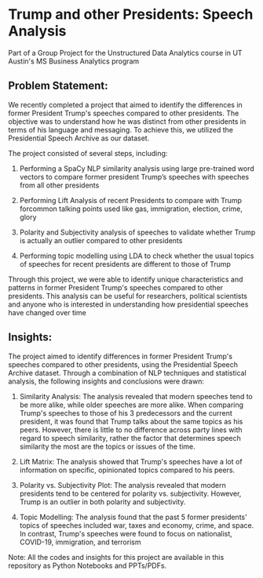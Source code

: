 # Trump and other Presidents: Speech Analysis

Part of a Group Project for the Unstructured Data Analytics course in UT Austin's MS Business Analytics program

## Problem Statement:

We recently completed a project that aimed to identify the differences in former President Trump's speeches compared to other presidents. The objective was to understand how he was distinct from other presidents in terms of his language and messaging. To achieve this, we utilized the Presidential Speech Archive as our dataset.

The project consisted of several steps, including:

1. Performing a SpaCy NLP similarity analysis using large pre-trained word vectors to compare former president Trump’s speeches with speeches from all other presidents

2. Performing Lift Analysis of recent Presidents to compare with Trump forcommon talking points used like gas, immigration, election, crime, glory

3. Polarity and Subjectivity analysis of speeches to validate whether Trump is actually an outlier compared to other presidents

4. Performing topic modelling using LDA to check whether the usual topics of speeches for recent presidents are different to those of Trump

Through this project, we were able to identify unique characteristics and patterns in former President Trump's speeches compared to other presidents. This analysis can be useful for researchers, political scientists and anyone who is interested in understanding how presidential speeches have changed over time

## Insights:

The project aimed to identify differences in former President Trump's speeches compared to other presidents, using the Presidential Speech Archive dataset. Through a combination of NLP techniques and statistical analysis, the following insights and conclusions were drawn:

1. Similarity Analysis: The analysis revealed that modern speeches tend to be more alike, while older speeches are more alike. When comparing Trump's speeches to those of his 3 predecessors and the current president, it was found that Trump talks about the same topics as his peers. However, there is little to no difference across party lines with regard to speech similarity, rather the factor that determines speech similarity the most are the topics or issues of the time.

2. Lift Matrix: The analysis showed that Trump's speeches have a lot of information on specific, opinionated topics compared to his peers.

3. Polarity vs. Subjectivity Plot: The analysis revealed that modern presidents tend to be centered for polarity vs. subjectivity. However, Trump is an outlier in both polarity and subjectivity.

4. Topic Modelling: The analysis found that the past 5 former presidents' topics of speeches included war, taxes and economy, crime, and space. In contrast, Trump's speeches were found to focus on nationalist, COVID-19, immigration, and terrorism

Note: All the codes and insights for this project are available in this repository as Python Notebooks and PPTs/PDFs.




